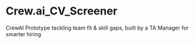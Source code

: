 # Crew.ai_CV_Screener
CrewAI Prototype tackling team fit &amp; skill gaps, built by a TA Manager for smarter hiring
